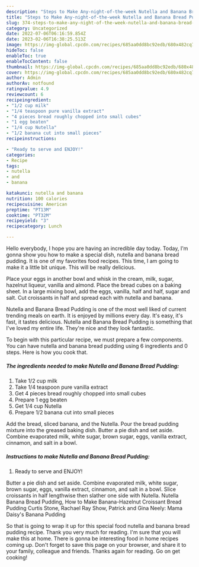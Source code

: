 ```yaml
---
description: "Steps to Make Any-night-of-the-week Nutella and Banana Bread Pudding"
title: "Steps to Make Any-night-of-the-week Nutella and Banana Bread Pudding"
slug: 374-steps-to-make-any-night-of-the-week-nutella-and-banana-bread-pudding
category: Uncategorized
date: 2022-07-06T06:16:59.854Z
date: 2023-02-06T16:38:25.513Z
image: https://img-global.cpcdn.com/recipes/685aa0dd8bc92edb/680x482cq70/nutella-and-banana-bread-pudding-recipe-main-photo.jpg
hideToc: false
enableToc: true
enableTocContent: false
thumbnail: https://img-global.cpcdn.com/recipes/685aa0dd8bc92edb/680x482cq70/nutella-and-banana-bread-pudding-recipe-main-photo.jpg
cover: https://img-global.cpcdn.com/recipes/685aa0dd8bc92edb/680x482cq70/nutella-and-banana-bread-pudding-recipe-main-photo.jpg
author: Admin
authorAv: notfound
ratingvalue: 4.9
reviewcount: 6
recipeingredient:
- "1/2 cup milk"
- "1/4 teaspoon pure vanilla extract"
- "4 pieces bread roughly chopped into small cubes"
- "1 egg beaten"
- "1/4 cup Nutella"
- "1/2 banana cut into small pieces"
recipeinstructions:

- "Ready to serve and ENJOY!"
categories:
- Recipe
tags:
- nutella
- and
- banana

katakunci: nutella and banana 
nutrition: 100 calories
recipecuisine: American
preptime: "PT13M"
cooktime: "PT32M"
recipeyield: "3"
recipecategory: Lunch

---
```



Hello everybody, I hope you are having an incredible day today. Today, I'm gonna show you how to make a special dish, nutella and banana bread pudding. It is one of my favorites food recipes. This time, I am going to make it a little bit unique. This will be really delicious.

Place your eggs in another bowl and whisk in the cream, milk, sugar, hazelnut liqueur, vanilla and almond. Place the bread cubes on a baking sheet. In a large mixing bowl, add the eggs, vanilla, half and half, sugar and salt. Cut croissants in half and spread each with nutella and banana.

Nutella and Banana Bread Pudding is one of the most well liked of current trending meals on earth. It is enjoyed by millions every day. It's easy, it's fast, it tastes delicious. Nutella and Banana Bread Pudding is something that I've loved my entire life. They're nice and they look fantastic.


To begin with this particular recipe, we must prepare a few components. You can have nutella and banana bread pudding using 6 ingredients and 0 steps. Here is how you cook that.

<!--inarticleads1-->

##### The ingredients needed to make Nutella and Banana Bread Pudding:

1. Take 1/2 cup milk
1. Take 1/4 teaspoon pure vanilla extract
1. Get 4 pieces bread roughly chopped into small cubes
1. Prepare 1 egg beaten
1. Get 1/4 cup Nutella
1. Prepare 1/2 banana cut into small pieces


Add the bread, sliced banana, and the Nutella. Pour the bread pudding mixture into the greased baking dish. Butter a pie dish and set aside. Combine evaporated milk, white sugar, brown sugar, eggs, vanilla extract, cinnamon, and salt in a bowl. 

<!--inarticleads2-->

##### Instructions to make Nutella and Banana Bread Pudding:


1. Ready to serve and ENJOY!

Butter a pie dish and set aside. Combine evaporated milk, white sugar, brown sugar, eggs, vanilla extract, cinnamon, and salt in a bowl. Slice croissants in half lengthwise then slather one side with Nutella. Nutella Banana Bread Pudding, How to Make Banana-Hazelnut Croissant Bread Pudding Curtis Stone, Rachael Ray Show, Patrick and Gina Neely: Mama Daisy&#39;s Banana Pudding 

So that is going to wrap it up for this special food nutella and banana bread pudding recipe. Thank you very much for reading. I'm sure that you will make this at home. There is gonna be interesting food in home recipes coming up. Don't forget to save this page on your browser, and share it to your family, colleague and friends. Thanks again for reading. Go on get cooking!

